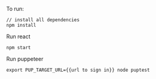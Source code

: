 To run:

```
// install all dependencies
npm install
```

Run react
```
npm start
```

Run puppeteer

```
export PUP_TARGET_URL={{url to sign in}} node puptest
```

